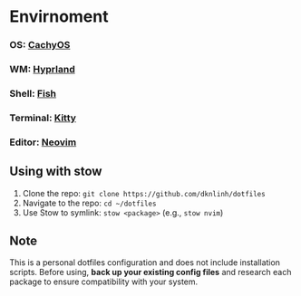 # Envirnoment

### **OS**: [CachyOS](https://cachyos.org)
### **WM**: [Hyprland](https://github.com/hyprwm/Hyprland)
### **Shell**: [Fish](https://github.com/fish-shell/fish-shell)
### **Terminal**: [Kitty](https://github.com/kovidgoyal/kitty)
### **Editor**: [Neovim](hhttps://github.com/dknlinh/kickstart-custom.nvim)

## Using with stow

1. Clone the repo: `git clone https://github.com/dknlinh/dotfiles`
2. Navigate to the repo: `cd ~/dotfiles`
3. Use Stow to symlink: `stow <package>` (e.g., `stow nvim`)

## Note

This is a personal dotfiles configuration and does not include installation scripts. Before using, **back up your existing config files** and research each package to ensure compatibility with your system.
